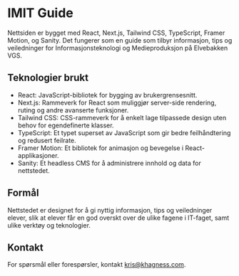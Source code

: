 # IMIT Guide

Nettsiden er bygget med React, Next.js, Tailwind CSS, TypeScript, Framer Motion, og Sanity. Det fungerer som en guide som tilbyr informasjon, tips og veiledninger for Informasjonsteknologi og Medieproduksjon på Elvebakken VGS.

## Teknologier brukt

- React: JavaScript-bibliotek for bygging av brukergrensesnitt.
- Next.js: Rammeverk for React som muliggjør server-side rendering, ruting og andre avanserte funksjoner.
- Tailwind CSS: CSS-rammeverk for å enkelt lage tilpassede design uten behov for egendefinerte klasser.
- TypeScript: Et typet superset av JavaScript som gir bedre feilhåndtering og redusert feilrate.
- Framer Motion: Et bibliotek for animasjon og bevegelse i React-applikasjoner.
- Sanity: Et headless CMS for å administrere innhold og data for nettstedet.

## Formål

Nettstedet er designet for å gi nyttig informasjon, tips og veiledninger elever, slik at elever får en god overskt over de ulike fagene i IT-faget, samt ulike verktøy og teknologier.

## Kontakt

For spørsmål eller forespørsler, kontakt [kris@khagness.com](mailto:kris@khagness.com).
